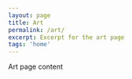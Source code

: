 ```yaml
---
layout: page
title: Art
permalink: /art/
excerpt: Excerpt for the art page
tags: 'home'
---
```


Art page content
